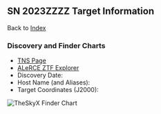 ## SN 2023ZZZZ Target Information

Back to [Index](../index.html)

### Discovery and Finder Charts

* [TNS Page](https://www.wis-tns.org/object/2023ZZZZ)
* [ALeRCE ZTF Explorer](https://alerce.online/object/ZTF23AAAAAA)
* Discovery Date: 
* Host Name (and Aliases): 
* Target Coordinates (J2000): 

![TheSkyX Finder Chart](./TheSkyXFinderChart.png)
